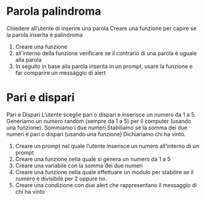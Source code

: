 # Parola palindroma
Chiedere all’utente di inserire una parola
Creare una funzione per capire se la parola inserita è palindroma

1) Creare una funzione
2) all'interno della funzione verificare se il contrario di una parola è uguale alla parola
3) In seguito in base alla parola inserita in un prompt, usare la funzione e far comparire un messaggio di alert














# Pari e dispari
Pari e Dispari
L’utente sceglie pari o dispari e inserisce un numero da 1 a 5.
Generiamo un numero random (sempre da 1 a 5) per il computer (usando una funzione).
Sommiamo i due numeri
Stabiliamo se la somma dei due numeri è pari o dispari (usando una funzione)
Dichiariamo chi ha vinto.


1) Creare un prompt nel quale l'utente inserisce un numero all'interno di un prompt
2) Creare una funzione nella quale si genera un numero da 1 a 5
3) Creare una variabile con la somma dei due numeri
4) Creare una funzione nella quale effettuare un modulo per stabilire se il numero è divisibile per 2 oppure no.
5) Creare una condizione con due alert che rappresentano il messaggio di chi ha vinto